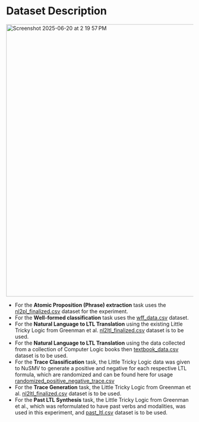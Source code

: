 # Dataset Description

<img width="732" alt="Screenshot 2025-06-20 at 2 19 57 PM" src="https://github.com/user-attachments/assets/9a9e1691-2278-4be4-b8d1-67e9cbdf25e8" />

- For the **Atomic Proposition (Phrase) extraction** task uses the [nl2pl_finalized.csv](https://github.com/priscilla100/asdfasdf/blob/main/datasets/nl2pl_finalized.csv) dataset for the experiment.
- For the **Well-formed classification** task uses the [wff_data.csv](https://github.com/priscilla100/asdfasdf/blob/main/datasets/wff_data.csv) dataset.
- For the **Natural Language to LTL Translation** using the existing Little Tricky Logic from Greenman et al. [nl2ltl_finalized.csv](https://github.com/priscilla100/asdfasdf/blob/main/datasets/nl2ltl_finalized.csv) dataset is to be used.
- For the **Natural Language to LTL Translation** using the data collected from a collection of Computer Logic books then [textbook_data.csv](https://github.com/priscilla100/asdfasdf/blob/main/datasets/textbook_data.csv) dataset is to be used.
- For the **Trace Classification** task, the Little Tricky Logic data was given to NuSMV to generate a positive and negative for each respective LTL formula, which are randomized and can be found here for usage [randomized_positive_negative_trace.csv](https://github.com/priscilla100/asdfasdf/blob/main/datasets/randomized_positive_negative_trace.csv)
- For the **Trace Generation** task, the Little Tricky Logic from Greenman et al. [nl2ltl_finalized.csv](https://github.com/priscilla100/asdfasdf/blob/main/datasets/nl2ltl_finalized.csv) dataset is to be used.
- For the **Past LTL Synthesis** task, the Little Tricky Logic from Greenman et al., which was reformulated to have past verbs and modalities, was used in this experiment, and [past_ltl.csv](https://github.com/priscilla100/asdfasdf/blob/main/datasets/past_ltl.csv) dataset is to be used.
